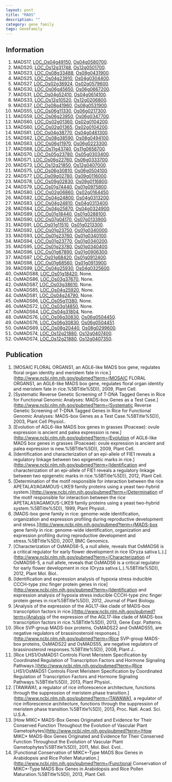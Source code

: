 ```yaml
---
layout: post
title: "MADS"
description: ""
category: gene family
tags: GeneFamily
---
```


## Information
1. MADS17, [LOC_Os04g49150](http://rice.plantbiology.msu.edu/cgi-bin/ORF_infopage.cgi?orf=LOC_Os04g49150), [Os04g0580700](http://rapdb.dna.affrc.go.jp/viewer/gbrowse_details/irgsp1?name=Os04g0580700).
2. MADS20, [LOC_Os12g31748](http://rice.plantbiology.msu.edu/cgi-bin/ORF_infopage.cgi?orf=LOC_Os12g31748), [Os12g0501700](http://rapdb.dna.affrc.go.jp/viewer/gbrowse_details/irgsp1?name=Os12g0501700).
3. MADS23, [LOC_Os08g33488](http://rice.plantbiology.msu.edu/cgi-bin/ORF_infopage.cgi?orf=LOC_Os08g33488), [Os08g0431900](http://rapdb.dna.affrc.go.jp/viewer/gbrowse_details/irgsp1?name=Os08g0431900).
4. MADS25, [LOC_Os04g23910](http://rice.plantbiology.msu.edu/cgi-bin/ORF_infopage.cgi?orf=LOC_Os04g23910), [Os04g0304400](http://rapdb.dna.affrc.go.jp/viewer/gbrowse_details/irgsp1?name=Os04g0304400).
5. MADS27, [LOC_Os02g36924](http://rice.plantbiology.msu.edu/cgi-bin/ORF_infopage.cgi?orf=LOC_Os02g36924), [Os02g0579600](http://rapdb.dna.affrc.go.jp/viewer/gbrowse_details/irgsp1?name=Os02g0579600).
6. MADS30, [LOC_Os06g45650](http://rice.plantbiology.msu.edu/cgi-bin/ORF_infopage.cgi?orf=LOC_Os06g45650), [Os06g0667200](http://rapdb.dna.affrc.go.jp/viewer/gbrowse_details/irgsp1?name=Os06g0667200).
7. MADS31, [LOC_Os04g52410](http://rice.plantbiology.msu.edu/cgi-bin/ORF_infopage.cgi?orf=LOC_Os04g52410), [Os04g0614100](http://rapdb.dna.affrc.go.jp/viewer/gbrowse_details/irgsp1?name=Os04g0614100).
8. MADS33, [LOC_Os12g10520](http://rice.plantbiology.msu.edu/cgi-bin/ORF_infopage.cgi?orf=LOC_Os12g10520), [Os12g0206800](http://rapdb.dna.affrc.go.jp/viewer/gbrowse_details/irgsp1?name=Os12g0206800).
9. MADS37, [LOC_Os08g41960](http://rice.plantbiology.msu.edu/cgi-bin/ORF_infopage.cgi?orf=LOC_Os08g41960), [Os08g0531900](http://rapdb.dna.affrc.go.jp/viewer/gbrowse_details/irgsp1?name=Os08g0531900).
10. MADS55, [LOC_Os06g11330](http://rice.plantbiology.msu.edu/cgi-bin/ORF_infopage.cgi?orf=LOC_Os06g11330), [Os06g0217300](http://rapdb.dna.affrc.go.jp/viewer/gbrowse_details/irgsp1?name=Os06g0217300).
11. MADS59, [LOC_Os06g23950](http://rice.plantbiology.msu.edu/cgi-bin/ORF_infopage.cgi?orf=LOC_Os06g23950), [Os06g0347700](http://rapdb.dna.affrc.go.jp/viewer/gbrowse_details/irgsp1?name=Os06g0347700).
12. MADS60, [LOC_Os02g01360](http://rice.plantbiology.msu.edu/cgi-bin/ORF_infopage.cgi?orf=LOC_Os02g01360), [Os02g0104200](http://rapdb.dna.affrc.go.jp/viewer/gbrowse_details/irgsp1?name=Os02g0104200).
13. MADS60, [LOC_Os02g01365](http://rice.plantbiology.msu.edu/cgi-bin/ORF_infopage.cgi?orf=LOC_Os02g01365), [Os02g0104200](http://rapdb.dna.affrc.go.jp/viewer/gbrowse_details/irgsp1?name=Os02g0104200).
14. MADS61, [LOC_Os04g38770](http://rice.plantbiology.msu.edu/cgi-bin/ORF_infopage.cgi?orf=LOC_Os04g38770), [Os04g0461300](http://rapdb.dna.affrc.go.jp/viewer/gbrowse_details/irgsp1?name=Os04g0461300).
15. MADS62, [LOC_Os08g38590](http://rice.plantbiology.msu.edu/cgi-bin/ORF_infopage.cgi?orf=LOC_Os08g38590), [Os08g0494100](http://rapdb.dna.affrc.go.jp/viewer/gbrowse_details/irgsp1?name=Os08g0494100).
16. MADS63, [LOC_Os06g11970](http://rice.plantbiology.msu.edu/cgi-bin/ORF_infopage.cgi?orf=LOC_Os06g11970), [Os06g0223300](http://rapdb.dna.affrc.go.jp/viewer/gbrowse_details/irgsp1?name=Os06g0223300).
17. MADS68, [LOC_Os11g43740](http://rice.plantbiology.msu.edu/cgi-bin/ORF_infopage.cgi?orf=LOC_Os11g43740), [Os11g0658700](http://rapdb.dna.affrc.go.jp/viewer/gbrowse_details/irgsp1?name=Os11g0658700).
18. MADS70, [LOC_Os05g23780](http://rice.plantbiology.msu.edu/cgi-bin/ORF_infopage.cgi?orf=LOC_Os05g23780), [Os05g0303400](http://rapdb.dna.affrc.go.jp/viewer/gbrowse_details/irgsp1?name=Os05g0303400).
19. MADS71, [LOC_Os06g22760](http://rice.plantbiology.msu.edu/cgi-bin/ORF_infopage.cgi?orf=LOC_Os06g22760), [Os06g0333700](http://rapdb.dna.affrc.go.jp/viewer/gbrowse_details/irgsp1?name=Os06g0333700).
20. MADS73, [LOC_Os12g21850](http://rice.plantbiology.msu.edu/cgi-bin/ORF_infopage.cgi?orf=LOC_Os12g21850), [Os12g0407000](http://rapdb.dna.affrc.go.jp/viewer/gbrowse_details/irgsp1?name=Os12g0407000).
21. MADS75, [LOC_Os06g30810](http://rice.plantbiology.msu.edu/cgi-bin/ORF_infopage.cgi?orf=LOC_Os06g30810), [Os06g0504100](http://rapdb.dna.affrc.go.jp/viewer/gbrowse_details/irgsp1?name=Os06g0504100).
22. MADS77, [LOC_Os09g02780](http://rice.plantbiology.msu.edu/cgi-bin/ORF_infopage.cgi?orf=LOC_Os09g02780), [Os09g0116000](http://rapdb.dna.affrc.go.jp/viewer/gbrowse_details/irgsp1?name=Os09g0116000).
23. MADS78, [LOC_Os09g02830](http://rice.plantbiology.msu.edu/cgi-bin/ORF_infopage.cgi?orf=LOC_Os09g02830), [Os09g0116800](http://rapdb.dna.affrc.go.jp/viewer/gbrowse_details/irgsp1?name=Os09g0116800).
24. MADS79, [LOC_Os01g74440](http://rice.plantbiology.msu.edu/cgi-bin/ORF_infopage.cgi?orf=LOC_Os01g74440), [Os01g0975800](http://rapdb.dna.affrc.go.jp/viewer/gbrowse_details/irgsp1?name=Os01g0975800).
25. MADS80, [LOC_Os02g06860](http://rice.plantbiology.msu.edu/cgi-bin/ORF_infopage.cgi?orf=LOC_Os02g06860), [Os02g0164450](http://rapdb.dna.affrc.go.jp/viewer/gbrowse_details/irgsp1?name=Os02g0164450).
26. MADS82, [LOC_Os04g24800](http://rice.plantbiology.msu.edu/cgi-bin/ORF_infopage.cgi?orf=LOC_Os04g24800), [Os04g0313200](http://rapdb.dna.affrc.go.jp/viewer/gbrowse_details/irgsp1?name=Os04g0313200).
27. MADS83, [LOC_Os04g24810](http://rice.plantbiology.msu.edu/cgi-bin/ORF_infopage.cgi?orf=LOC_Os04g24810), [Os04g0313400](http://rapdb.dna.affrc.go.jp/viewer/gbrowse_details/irgsp1?name=Os04g0313400).
28. MADS84, [LOC_Os04g25870](http://rice.plantbiology.msu.edu/cgi-bin/ORF_infopage.cgi?orf=LOC_Os04g25870), [Os04g0324900](http://rapdb.dna.affrc.go.jp/viewer/gbrowse_details/irgsp1?name=Os04g0324900).
29. MADS89, [LOC_Os01g18440](http://rice.plantbiology.msu.edu/cgi-bin/ORF_infopage.cgi?orf=LOC_Os01g18440), [Os01g0288100](http://rapdb.dna.affrc.go.jp/viewer/gbrowse_details/irgsp1?name=Os01g0288100).
30. MADS90, [LOC_Os07g04170](http://rice.plantbiology.msu.edu/cgi-bin/ORF_infopage.cgi?orf=LOC_Os07g04170), [Os07g0133900](http://rapdb.dna.affrc.go.jp/viewer/gbrowse_details/irgsp1?name=Os07g0133900).
31. MADS91, [LOC_Os01g11510](http://rice.plantbiology.msu.edu/cgi-bin/ORF_infopage.cgi?orf=LOC_Os01g11510), [Os01g0213300](http://rapdb.dna.affrc.go.jp/viewer/gbrowse_details/irgsp1?name=Os01g0213300).
32. MADS92, [LOC_Os01g23750](http://rice.plantbiology.msu.edu/cgi-bin/ORF_infopage.cgi?orf=LOC_Os01g23750), [Os01g0340000](http://rapdb.dna.affrc.go.jp/viewer/gbrowse_details/irgsp1?name=Os01g0340000).
33. MADS93, [LOC_Os01g23760](http://rice.plantbiology.msu.edu/cgi-bin/ORF_infopage.cgi?orf=LOC_Os01g23760), [Os01g0340100](http://rapdb.dna.affrc.go.jp/viewer/gbrowse_details/irgsp1?name=Os01g0340100).
34. MADS94, [LOC_Os01g23770](http://rice.plantbiology.msu.edu/cgi-bin/ORF_infopage.cgi?orf=LOC_Os01g23770), [Os01g0340200](http://rapdb.dna.affrc.go.jp/viewer/gbrowse_details/irgsp1?name=Os01g0340200).
35. MADS95, [LOC_Os01g23780](http://rice.plantbiology.msu.edu/cgi-bin/ORF_infopage.cgi?orf=LOC_Os01g23780), [Os01g0340400](http://rapdb.dna.affrc.go.jp/viewer/gbrowse_details/irgsp1?name=Os01g0340400).
36. MADS96, [LOC_Os01g67890](http://rice.plantbiology.msu.edu/cgi-bin/ORF_infopage.cgi?orf=LOC_Os01g67890), [Os01g0906300](http://rapdb.dna.affrc.go.jp/viewer/gbrowse_details/irgsp1?name=Os01g0906300).
37. MADS97, [LOC_Os01g68420](http://rice.plantbiology.msu.edu/cgi-bin/ORF_infopage.cgi?orf=LOC_Os01g68420), [Os01g0912400](http://rapdb.dna.affrc.go.jp/viewer/gbrowse_details/irgsp1?name=Os01g0912400).
38. MADS98, [LOC_Os01g68560](http://rice.plantbiology.msu.edu/cgi-bin/ORF_infopage.cgi?orf=LOC_Os01g68560), [Os01g0913900](http://rapdb.dna.affrc.go.jp/viewer/gbrowse_details/irgsp1?name=Os01g0913900).
39. MADS99, [LOC_Os04g25930](http://rice.plantbiology.msu.edu/cgi-bin/ORF_infopage.cgi?orf=LOC_Os04g25930), [Os04g0325600](http://rapdb.dna.affrc.go.jp/viewer/gbrowse_details/irgsp1?name=Os04g0325600).
40. OsMADS88, [LOC_Os01g18420](http://rice.plantbiology.msu.edu/cgi-bin/ORF_infopage.cgi?orf=LOC_Os01g18420), None.
41. OsMADS86, [LOC_Os03g37670](http://rice.plantbiology.msu.edu/cgi-bin/ORF_infopage.cgi?orf=LOC_Os03g37670), None.
42. OsMADS87, [LOC_Os03g38610](http://rice.plantbiology.msu.edu/cgi-bin/ORF_infopage.cgi?orf=LOC_Os03g38610), None.
43. OsMADS85, [LOC_Os04g25920](http://rice.plantbiology.msu.edu/cgi-bin/ORF_infopage.cgi?orf=LOC_Os04g25920), None.
44. OsMADS81, [LOC_Os04g24790](http://rice.plantbiology.msu.edu/cgi-bin/ORF_infopage.cgi?orf=LOC_Os04g24790), None.
45. OsMADS66, [LOC_Os05g11380](http://rice.plantbiology.msu.edu/cgi-bin/ORF_infopage.cgi?orf=LOC_Os05g11380), None.
46. OsMADS72, [LOC_Os03g14850](http://rice.plantbiology.msu.edu/cgi-bin/ORF_infopage.cgi?orf=LOC_Os03g14850), None.
47. OsMADS64, [LOC_Os04g31804](http://rice.plantbiology.msu.edu/cgi-bin/ORF_infopage.cgi?orf=LOC_Os04g31804), None.
48. OsMADS76, [LOC_Os06g30830](http://rice.plantbiology.msu.edu/cgi-bin/ORF_infopage.cgi?orf=LOC_Os06g30830), [Os06g0504450](http://rapdb.dna.affrc.go.jp/viewer/gbrowse_details/irgsp1?name=Os06g0504450).
49. OsMADS76, [LOC_Os06g30830](http://rice.plantbiology.msu.edu/cgi-bin/ORF_infopage.cgi?orf=LOC_Os06g30830), [Os06g0504451](http://rapdb.dna.affrc.go.jp/viewer/gbrowse_details/irgsp1?name=Os06g0504451).
50. OsMADS69, [LOC_Os08g20440](http://rice.plantbiology.msu.edu/cgi-bin/ORF_infopage.cgi?orf=LOC_Os08g20440), [Os08g0299600](http://rapdb.dna.affrc.go.jp/viewer/gbrowse_details/irgsp1?name=Os08g0299600).
51. OsMADS74, [LOC_Os12g21880](http://rice.plantbiology.msu.edu/cgi-bin/ORF_infopage.cgi?orf=LOC_Os12g21880), [Os12g0407400](http://rapdb.dna.affrc.go.jp/viewer/gbrowse_details/irgsp1?name=Os12g0407400).
52. OsMADS74, [LOC_Os12g21880](http://rice.plantbiology.msu.edu/cgi-bin/ORF_infopage.cgi?orf=LOC_Os12g21880), [Os12g0407350](http://rapdb.dna.affrc.go.jp/viewer/gbrowse_details/irgsp1?name=Os12g0407350).

## Publication
1. [MOSAIC FLORAL ORGANS1, an AGL6-like MADS box gene, regulates floral organ identity and meristem fate in rice.](http://www.ncbi.nlm.nih.gov/pubmed?term=(MOSAIC FLORAL ORGANS1, an AGL6-like MADS box gene, regulates floral organ identity and meristem fate in rice.%5BTitle%5D)), 2009, Plant Cell.
2. [Systematic Reverse Genetic Screening of T-DNA Tagged Genes in Rice for Functional Genomic Analyses: MADS-box Genes as a Test Case.](http://www.ncbi.nlm.nih.gov/pubmed?term=(Systematic Reverse Genetic Screening of T-DNA Tagged Genes in Rice for Functional Genomic Analyses: MADS-box Genes as a Test Case.%5BTitle%5D)), 2003, Plant Cell Physiol..
3. [Evolution of AGL6-like MADS box genes in grasses (Poaceae): ovule expression is ancient and palea expression is new.](http://www.ncbi.nlm.nih.gov/pubmed?term=(Evolution of AGL6-like MADS box genes in grasses (Poaceae): ovule expression is ancient and palea expression is new.%5BTitle%5D)), 2009, Plant Cell.
4. [Identification and characterization of an epi-allele of FIE1 reveals a regulatory linkage between two epigenetic marks in rice.](http://www.ncbi.nlm.nih.gov/pubmed?term=(Identification and characterization of an epi-allele of FIE1 reveals a regulatory linkage between two epigenetic marks in rice.%5BTitle%5D)), 2012, Plant Cell.
5. [Determination of the motif responsible for interaction between the rice APETALA1/AGAMOUS-LIKE9 family proteins using a yeast two-hybrid system.](http://www.ncbi.nlm.nih.gov/pubmed?term=(Determination of the motif responsible for interaction between the rice APETALA1/AGAMOUS-LIKE9 family proteins using a yeast two-hybrid system.%5BTitle%5D)), 1999, Plant Physiol..
6. [MADS-box gene family in rice: genome-wide identification, organization and expression profiling during reproductive development and stress.](http://www.ncbi.nlm.nih.gov/pubmed?term=(MADS-box gene family in rice: genome-wide identification, organization and expression profiling during reproductive development and stress.%5BTitle%5D)), 2007, BMC Genomics.
7. [Characterization of OsMADS6-5, a null allele, reveals that OsMADS6 is a critical regulator for early flower development in rice (Oryza sativa L.).](http://www.ncbi.nlm.nih.gov/pubmed?term=(Characterization of OsMADS6-5, a null allele, reveals that OsMADS6 is a critical regulator for early flower development in rice (Oryza sativa L.).%5BTitle%5D)), 2012, Plant Mol. Biol..
8. [Identification and expression analysis of hypoxia stress inducible CCCH-type zinc finger protein genes in rice](http://www.ncbi.nlm.nih.gov/pubmed?term=(Identification and expression analysis of hypoxia stress inducible CCCH-type zinc finger protein genes in rice%5BTitle%5D)), 2012, Journal of Plant Biology.
9. [Analysis of the expression of the AGL17-like clade of MADS-box transcription factors in rice.](http://www.ncbi.nlm.nih.gov/pubmed?term=(Analysis of the expression of the AGL17-like clade of MADS-box transcription factors in rice.%5BTitle%5D)), 2013, Gene Expr. Patterns.
10. [Rice SVP-group MADS-box proteins, OsMADS22 and OsMADS55, are negative regulators of brassinosteroid responses.](http://www.ncbi.nlm.nih.gov/pubmed?term=(Rice SVP-group MADS-box proteins, OsMADS22 and OsMADS55, are negative regulators of brassinosteroid responses.%5BTitle%5D)), 2008, Plant J..
11. [Rice LHS1/OsMADS1 Controls Floret Meristem Specification by Coordinated Regulation of Transcription Factors and Hormone Signaling Pathways.](http://www.ncbi.nlm.nih.gov/pubmed?term=(Rice LHS1/OsMADS1 Controls Floret Meristem Specification by Coordinated Regulation of Transcription Factors and Hormone Signaling Pathways.%5BTitle%5D)), 2013, Plant Physiol..
12. [TAWAWA1, a regulator of rice inflorescence architecture, functions through the suppression of meristem phase transition.](http://www.ncbi.nlm.nih.gov/pubmed?term=(TAWAWA1, a regulator of rice inflorescence architecture, functions through the suppression of meristem phase transition.%5BTitle%5D)), 2013, Proc. Natl. Acad. Sci. U.S.A..
13. [How MIKC* MADS-Box Genes Originated and Evidence for Their Conserved Function Throughout the Evolution of Vascular Plant Gametophytes](http://www.ncbi.nlm.nih.gov/pubmed?term=(How MIKC* MADS-Box Genes Originated and Evidence for Their Conserved Function Throughout the Evolution of Vascular Plant Gametophytes%5BTitle%5D)), 2011, Mol. Biol. Evol..
14. [Functional Conservation of MIKC*-Type MADS Box Genes in Arabidopsis and Rice Pollen Maturation.](http://www.ncbi.nlm.nih.gov/pubmed?term=(Functional Conservation of MIKC*-Type MADS Box Genes in Arabidopsis and Rice Pollen Maturation.%5BTitle%5D)), 2013, Plant Cell.


